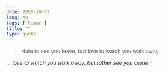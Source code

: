 ```yaml
---
date: 2008-10-02
lang: en
tags: [ humor ]
title: ""
type: quote
---
```


> Hate to see you leave, but love to watch you walk away

*... love to watch you walk away, but rather see you come*

